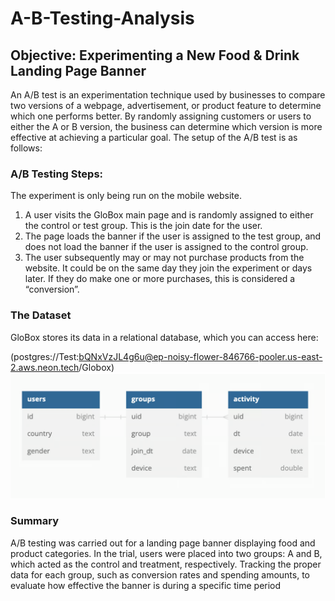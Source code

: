 # A-B-Testing-Analysis
## Objective: Experimenting a New Food & Drink Landing Page Banner
An A/B test is an experimentation technique used by businesses to compare two versions of a webpage, advertisement, or product feature to determine which one performs better. By randomly assigning customers or users to either the A or B version, the business can determine which version is more effective at achieving a particular goal.
The setup of the A/B test is as follows:
### A/B Testing Steps:
The experiment is only being run on the mobile website.
  1. A user visits the GloBox main page and is randomly assigned to either the control or test group. This is the join date for the user.
  2. The page loads the banner if the user is assigned to the test group, and does not load the banner if the user is assigned to the control group.
  3. The user subsequently may or may not purchase products from the website. It could be on the same day they join the experiment or days later. If they do make one or more purchases, this is considered a “conversion”.
### The Dataset
GloBox stores its data in a relational database, which you can access here:

(postgres://Test:bQNxVzJL4g6u@ep-noisy-flower-846766-pooler.us-east-2.aws.neon.tech/Globox)
![Alt Text](https://github.com/Fitasdj/A-B-Testing-Analysis/blob/main/DataSet.png)

### Summary
A/B testing was carried out for a landing page banner displaying food and product categories. In the trial, users were placed into two groups: A and B, which acted as the control and treatment, respectively. Tracking the proper data for each group, such as conversion rates and spending amounts, to evaluate how effective the banner is during a specific time period
